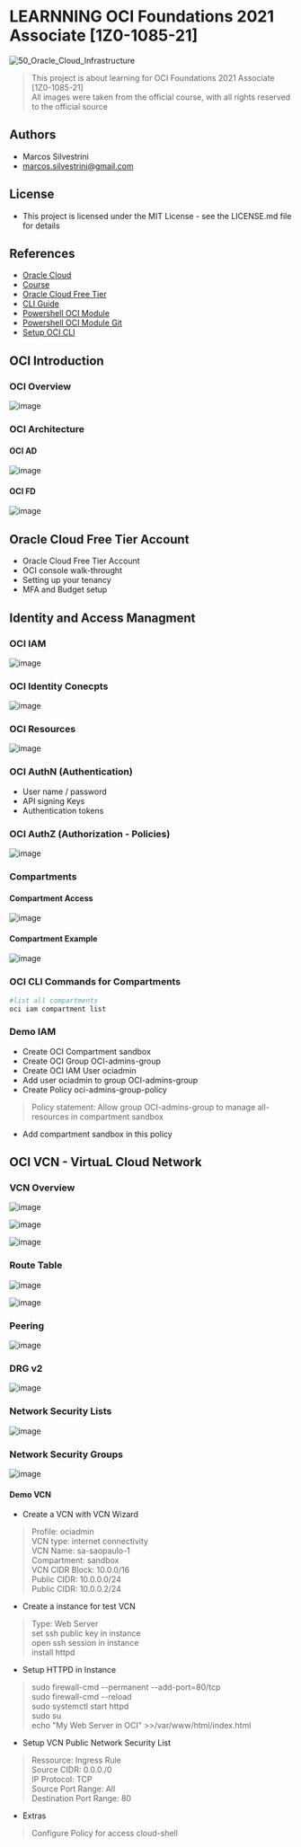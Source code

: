 # LEARNNING OCI Foundations 2021 Associate [1Z0-1085-21]

![50_Oracle_Cloud_Infrastructure](https://user-images.githubusercontent.com/62715900/135468618-d814c2ee-62d0-4be0-8240-578945d4b62c.png)

>This project is about learning for OCI Foundations 2021 Associate [1Z0-1085-21]\
>All images were taken from the official course, with all rights reserved to the official source

## Authors

- Marcos Silvestrini
- marcos.silvestrini@gmail.com

## License

- This project is licensed under the MIT License - see the LICENSE.md file for details

## References

- [Oracle Cloud](https://www.oracle.com/cloud/)
- [Course](https://learn.oracle.com/ols/learning-path/become-an-oci-foundation-associate/35644/98057)
- [Oracle Cloud Free Tier](https://www.oracle.com/cloud/free/)
- [CLI Guide](https://docs.oracle.com/en-us/iaas/Content/API/SDKDocs/cliinstall.htm#configfile)
- [Powershell OCI Module](https://docs.oracle.com/en-us/iaas/Content/API/SDKDocs/powershellgettingstarted.htm)
- [Powershell OCI Module Git](https://github.com/oracle/oci-powershell-modules)
- [Setup OCI CLI](https://borysneselovskyi.wordpress.com/2019/06/25/install-and-configure-oracle-cloud-cli-on-the-oracle-linux-7-4/)

## OCI Introduction

### OCI Overview

![image](https://user-images.githubusercontent.com/62715900/135547108-fed99620-564c-449f-8177-018440dfd22e.png)

### OCI Architecture

#### OCI AD

![image](https://user-images.githubusercontent.com/62715900/135547240-f7e6e4a6-a712-4a66-80f5-8d3958bca889.png)

#### OCI FD

![image](https://user-images.githubusercontent.com/62715900/135547358-699894ca-1493-44db-9983-da057c376375.png)

## Oracle Cloud Free Tier Account

- Oracle Cloud Free Tier Account
- OCI console walk-throught
- Setting up your tenancy
- MFA and Budget setup

## Identity and Access Managment

### OCI IAM

![image](https://user-images.githubusercontent.com/62715900/135934982-91a01b36-c61b-40fc-98b3-e4ec52082cbd.png)

### OCI Identity Conecpts

![image](https://user-images.githubusercontent.com/62715900/135935744-825e61c3-2add-4176-8014-08f36dee3b7c.png)

### OCI Resources

![image](https://user-images.githubusercontent.com/62715900/135936266-54fb8a6b-47e5-40f7-b379-c10c2d99da23.png)

### OCI AuthN (Authentication)

- User name / password
- API signing Keys
- Authentication tokens

### OCI AuthZ (Authorization - Policies)

![image](https://user-images.githubusercontent.com/62715900/135936887-4abc9014-e8e1-4fcb-8b29-4cd3bd1766fa.png)

### Compartments

#### Compartment Access

![image](https://user-images.githubusercontent.com/62715900/135937784-3184914f-7e93-4c68-8ae4-29da71dd4aa7.png)

#### Compartment Example

![image](https://user-images.githubusercontent.com/62715900/135938009-78b5345d-affc-44fd-97be-6099363c3042.png)

### OCI CLI Commands for Compartments

```powershell
#list all compartments
oci iam compartment list
```

### Demo IAM

- Create OCI Compartment sandbox
- Create OCI Group OCI-admins-group
- Create OCI IAM User ociadmin
- Add user ociadmin to group OCI-admins-group
- Create Policy oci-admins-group-policy

>Policy statement: Allow group OCI-admins-group to manage all-resources in compartment sandbox

- Add compartment sandbox in this policy

## OCI VCN - VirtuaL Cloud Network

### VCN Overview

![image](https://user-images.githubusercontent.com/62715900/137231938-ddd82c4d-6fa1-47de-8fd5-0ef02818afaa.png)

![image](https://user-images.githubusercontent.com/62715900/137231369-32ded426-83d7-486d-a0ce-d929bfb8c117.png)

![image](https://user-images.githubusercontent.com/62715900/137231484-c7bd80b7-8566-4053-83b1-3a4404fdde30.png)

### Route Table

![image](https://user-images.githubusercontent.com/62715900/137232961-ccd519c1-fc90-4dd8-a8d5-2de13ed08c22.png)

![image](https://user-images.githubusercontent.com/62715900/137233021-aa079410-7688-4b68-a061-cf44c80dcdf0.png)

### Peering

![image](https://user-images.githubusercontent.com/62715900/137233188-53523d26-10cb-4a36-bca2-5b353ccce5cb.png)

### DRG v2

![image](https://user-images.githubusercontent.com/62715900/137233276-76995f43-2534-4dd1-a324-d6b97abef750.png)

### Network Security Lists

![image](https://user-images.githubusercontent.com/62715900/137407285-e850ffd2-f370-4331-8ab0-9c71cf94d948.png)

### Network Security Groups

![image](https://user-images.githubusercontent.com/62715900/137407534-518bc12d-f0ab-4628-80e7-ff4d098f7a79.png)

#### Demo VCN

- Create a VCN with VCN Wizard

>Profile: ociadmin\
VCN type: internet connectivity\
VCN Name: sa-saopaulo-1\
Compartment: sandbox\
VCN CIDR Block: 10.0.0/16\
Public CIDR: 10.0.0.0/24\
Public CIDR: 10.0.0.2/24

- Create a instance for test VCN

>Type: Web Server\
set ssh public key in instance\
open ssh session in instance\
install httpd

- Setup HTTPD in Instance

>sudo firewall-cmd --permanent --add-port=80/tcp\
sudo firewall-cmd --reload\
sudo systemctl start httpd\
sudo su\
echo "My Web Server in OCI" >>/var/www/html/index.html

- Setup VCN Public Network Security List

>Ressource: Ingress Rule\
Source CIDR: 0.0.0./0\
IP Protocol: TCP\
Source Port Range: All\
Destination Port Range: 80

- Extras

>Configure Policy for access cloud-shell
